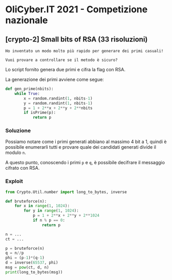 # OliCyber.IT 2021 - Competizione nazionale

## [crypto-2] Small bits of RSA (33 risoluzioni)

```
Ho inventato un modo molto più rapido per generare dei primi casuali!

Vuoi provare a controllare se il metodo è sicuro?
```

Lo script fornito genera due primi e cifra la flag con RSA.

La generazione dei primi avviene come segue:

```python
def gen_prime(nbits):
    while True:
        x = random.randint(1, nbits-1)
        y = random.randint(1, nbits-1)
        p = 1 + 2**x + 2**y + 2**nbits
        if isPrime(p):
            return p
```

### Soluzione

Possiamo notare come i primi generati abbiano al massimo 4 bit a 1, quindi è possibile enumerarli tutti e provare quale dei candidati generati divide il modulo `n`.

A questo punto, conoscendo i primi `p` e `q`, è possibile decifrare il messaggio cifrato con RSA.

### Exploit

```python
from Crypto.Util.number import long_to_bytes, inverse

def bruteforce(n):
    for x in range(1, 1024):
        for y in range(1, 1024):
            p = 1 + 2**x + 2**y + 2**1024
            if n % p == 0:
                return p

n = ...
ct = ...

p = bruteforce(n)
q = n//p
phi = (p-1)*(q-1)
d = inverse(65537, phi)
msg = pow(ct, d, n)
print(long_to_bytes(msg))
```
